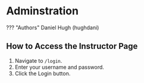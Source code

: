 # Adminstration
??? "Authors"
    Daniel Hugh (hughdani)

## How to Access the Instructor Page
1. Navigate to `/login`.
2. Enter your username and password.
3. Click the Login button.
